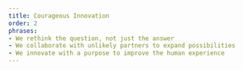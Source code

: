 ```yaml
---
title: Courageous Innovation
order: 2
phrases: 
- We rethink the question, not just the answer
- We collaborate with unlikely partners to expand possibilities
- We innovate with a purpose to improve the human experience 
---
```



